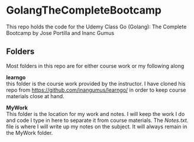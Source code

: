 # GolangTheCompleteBootcamp

This repo holds the code for the Udemy Class Go (Golang): The Complete Bootcamp by Jose Portilla and Inanc Gumus

## Folders

Most folders in this repo are for either course work or my following along

__learngo__  
this folder is the course work provided by the instructor. I have cloned his repo from <https://github.com/inangumus/learngo/> in order to keep course materials close at hand.

__MyWork__  
This folder is the location for my work and notes. I will keep the work I do and code I type in here to separate it from course materials. The _Notes.txt._ file is where I will write up my notes on the subject.
It will always remain in the MyWork folder.
